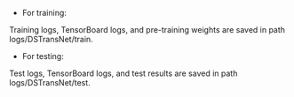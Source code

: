 * For training:

Training logs, TensorBoard logs, and pre-training weights are saved in path logs/DSTransNet/train.

* For testing:

Test logs, TensorBoard logs, and test results are saved in path logs/DSTransNet/test.
